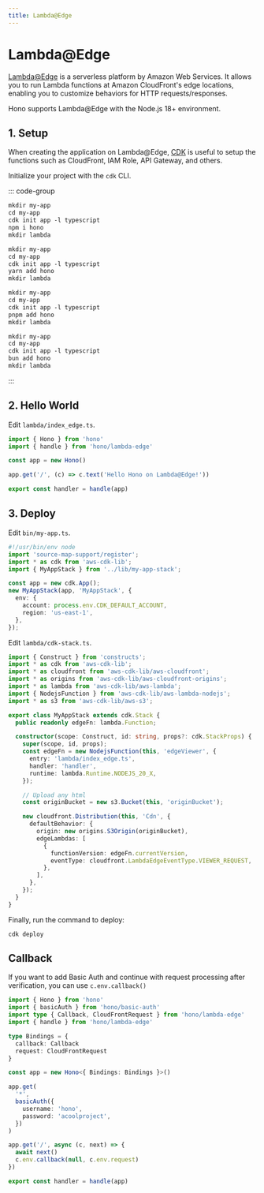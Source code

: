 ```yaml
---
title: Lambda@Edge
---
```


# Lambda@Edge

[Lambda@Edge](https://aws.amazon.com/lambda/edge/) is a serverless platform by Amazon Web Services. It allows you to run Lambda functions at Amazon CloudFront's edge locations, enabling you to customize behaviors for HTTP requests/responses.

Hono supports Lambda@Edge with the Node.js 18+ environment.

## 1. Setup

When creating the application on Lambda@Edge,
[CDK](https://docs.aws.amazon.com/serverless-application-model/latest/developerguide/serverless-cdk.html)
is useful to setup the functions such as CloudFront, IAM Role, API Gateway, and others.

Initialize your project with the `cdk` CLI.

::: code-group

```txt [npm]
mkdir my-app
cd my-app
cdk init app -l typescript
npm i hono
mkdir lambda
```

```txt [yarn]
mkdir my-app
cd my-app
cdk init app -l typescript
yarn add hono
mkdir lambda
```

```txt [pnpm]
mkdir my-app
cd my-app
cdk init app -l typescript
pnpm add hono
mkdir lambda
```

```txt [bun]
mkdir my-app
cd my-app
cdk init app -l typescript
bun add hono
mkdir lambda
```

:::

## 2. Hello World

Edit `lambda/index_edge.ts`.

```ts
import { Hono } from 'hono'
import { handle } from 'hono/lambda-edge'

const app = new Hono()

app.get('/', (c) => c.text('Hello Hono on Lambda@Edge!'))

export const handler = handle(app)
```

## 3. Deploy

Edit `bin/my-app.ts`.

```ts
#!/usr/bin/env node
import 'source-map-support/register';
import * as cdk from 'aws-cdk-lib';
import { MyAppStack } from '../lib/my-app-stack';

const app = new cdk.App();
new MyAppStack(app, 'MyAppStack', {
  env: {
    account: process.env.CDK_DEFAULT_ACCOUNT,
    region: 'us-east-1',
  },
});
```


Edit `lambda/cdk-stack.ts`.

```ts
import { Construct } from 'constructs';
import * as cdk from 'aws-cdk-lib';
import * as cloudfront from 'aws-cdk-lib/aws-cloudfront';
import * as origins from 'aws-cdk-lib/aws-cloudfront-origins';
import * as lambda from 'aws-cdk-lib/aws-lambda';
import { NodejsFunction } from 'aws-cdk-lib/aws-lambda-nodejs';
import * as s3 from 'aws-cdk-lib/aws-s3';

export class MyAppStack extends cdk.Stack {
  public readonly edgeFn: lambda.Function;

  constructor(scope: Construct, id: string, props?: cdk.StackProps) {
    super(scope, id, props);
    const edgeFn = new NodejsFunction(this, 'edgeViewer', {
      entry: 'lambda/index_edge.ts',
      handler: 'handler',
      runtime: lambda.Runtime.NODEJS_20_X,
    });

    // Upload any html
    const originBucket = new s3.Bucket(this, 'originBucket');

    new cloudfront.Distribution(this, 'Cdn', {
      defaultBehavior: {
        origin: new origins.S3Origin(originBucket),
        edgeLambdas: [
          {
            functionVersion: edgeFn.currentVersion,
            eventType: cloudfront.LambdaEdgeEventType.VIEWER_REQUEST,
          },
        ],
      },
    });
  }
}

```

Finally, run the command to deploy:

```
cdk deploy
```

## Callback

If you want to add Basic Auth and continue with request processing after verification, you can use `c.env.callback()`

```ts
import { Hono } from 'hono'
import { basicAuth } from 'hono/basic-auth'
import type { Callback, CloudFrontRequest } from 'hono/lambda-edge'
import { handle } from 'hono/lambda-edge'

type Bindings = {
  callback: Callback
  request: CloudFrontRequest
}

const app = new Hono<{ Bindings: Bindings }>()

app.get(
  '*',
  basicAuth({
    username: 'hono',
    password: 'acoolproject',
  })
)

app.get('/', async (c, next) => {
  await next()
  c.env.callback(null, c.env.request)
})

export const handler = handle(app)
```
